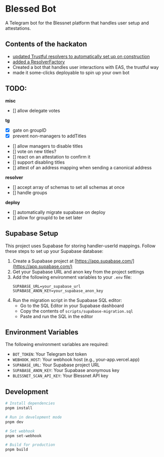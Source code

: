 # Blessed Bot

A Telegram bot for the Blessnet platform that handles user setup and attestations.

## Contents of the hackaton

- [updated Trustful resolvers to automatically set up on construction](https://github.com/blockful-io/trustful-zuzalu-contracts/pull/24)
- [added a ResolverFactory](https://github.com/blockful-io/trustful-zuzalu-contracts/pull/25)
- Created a bot that handles user interactions with EAS, the trustful way
- made it some-clicks deployable to spin up your own bot

## TODO:

**misc**

- [] allow delegate votes

**tg**

- [x] gate on groupID
- [x] prevent non-managers to addTitles
- [] allow managers to disable titles
- [] vote on new titles?
- [] react on an attestation to confirm it
- [] support disabling titles
- [] attest of an address mapping when sending a canonical address

**resolver**

- [] accept array of schemas to set all schemas at once
- [] handle groups

**deploy**

- [] automatically migrate supabase on deploy
- [] allow for groupId to be set later

## Supabase Setup

This project uses Supabase for storing handler-userId mappings. Follow these steps to set up your Supabase database:

1. Create a Supabase project at [https://app.supabase.com/](https://app.supabase.com/)
2. Get your Supabase URL and anon key from the project settings
3. Add the following environment variables to your `.env` file:
   ```
   SUPABASE_URL=your_supabase_url
   SUPABASE_ANON_KEY=your_supabase_anon_key
   ```
4. Run the migration script in the Supabase SQL editor:
   - Go to the SQL Editor in your Supabase dashboard
   - Copy the contents of `scripts/supabase-migration.sql`
   - Paste and run the SQL in the editor

## Environment Variables

The following environment variables are required:

- `BOT_TOKEN`: Your Telegram bot token
- `WEBHOOK_HOST`: Your webhook host (e.g., your-app.vercel.app)
- `SUPABASE_URL`: Your Supabase project URL
- `SUPABASE_ANON_KEY`: Your Supabase anonymous key
- `BLESSNET_SCAN_API_KEY`: Your Blessnet API key

## Development

```bash
# Install dependencies
pnpm install

# Run in development mode
pnpm dev

# Set webhook
pnpm set-webhook

# Build for production
pnpm build
```

